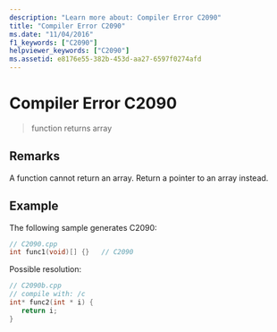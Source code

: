 ```yaml
---
description: "Learn more about: Compiler Error C2090"
title: "Compiler Error C2090"
ms.date: "11/04/2016"
f1_keywords: ["C2090"]
helpviewer_keywords: ["C2090"]
ms.assetid: e8176e55-382b-453d-aa27-6597f0274afd
---
```

# Compiler Error C2090

> function returns array

## Remarks

A function cannot return an array. Return a pointer to an array instead.

## Example

The following sample generates C2090:

```cpp
// C2090.cpp
int func1(void)[] {}   // C2090
```

Possible resolution:

```cpp
// C2090b.cpp
// compile with: /c
int* func2(int * i) {
   return i;
}
```
